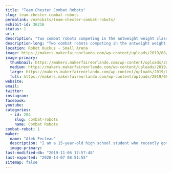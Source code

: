 ```yaml
---
title: "Team Chester Combat Robots"
slug: team-chester-combat-robots
permalink: /exhibits/team-chester-combat-robots/
exhibit-id: 36216
status: 1
url: 
description: "Two combat robots competing in the antweight weight class."
description-long: "Two combat robots competing in the antweight weight class."
location: Robot Ruckus - Small Arena
image: https://makers.makerfaireorlando.com/wp-content/uploads/2019/08/Vert-and-Chester-1024x768.png
image-primary:
  thumbnail: https://makers.makerfaireorlando.com/wp-content/uploads/2019/08/Vert-and-Chester-150x150.png
  medium: https://makers.makerfaireorlando.com/wp-content/uploads/2019/08/Vert-and-Chester-300x225.png
  large: https://makers.makerfaireorlando.com/wp-content/uploads/2019/08/Vert-and-Chester-1024x768.png
  full: https://makers.makerfaireorlando.com/wp-content/uploads/2019/08/Vert-and-Chester.png
website: 
email: 
twitter: 
instagram: 
facebook: 
youtube: 
categories:
  - id: 284
    slug: combat-robots
    name: Combat Robots
combat-robot: 1
maker:
  name: "Alek Fecteau"
  description: "I am a 15-year-old high school student who recently got into robot combat."
  image-primary: 
last-modified-db: "2019-11-06 17:57:48"
last-exported: "2020-14-07 08:51:55"
sitemap: false
---
```

